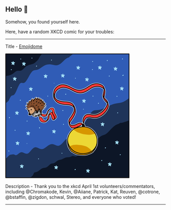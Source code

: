 ## Hello 👀

Somehow, you found yourself here.

Here, have a random XKCD comic for your troubles:

-----------------------------------

Title - [Emojidome](https://xkcd.com/2131)

![Emojidome](./random_comic.png)

Description - Thank you to the xkcd April 1st volunteers/commentators, including @Chromakode, Kevin, @Aiiane, Patrick, Kat, Reuven, @cotrone, @bstaffin, @zigdon, schwal, Stereo, and everyone who voted!

-----------------------------------
